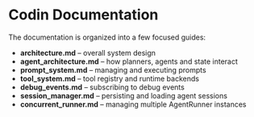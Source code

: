# Codin Documentation

The documentation is organized into a few focused guides:

- **architecture.md** – overall system design
- **agent_architecture.md** – how planners, agents and state interact
- **prompt_system.md** – managing and executing prompts
- **tool_system.md** – tool registry and runtime backends
- **debug_events.md** – subscribing to debug events
- **session_manager.md** – persisting and loading agent sessions
- **concurrent_runner.md** – managing multiple AgentRunner instances

